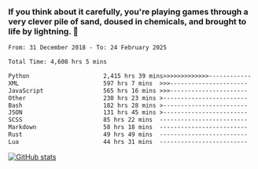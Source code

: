 ### If you think about it carefully, you're playing games through a very clever pile of sand, doused in chemicals, and brought to life by lightning.  👋


<!--START_SECTION:waka-->

```txt
From: 31 December 2018 - To: 24 February 2025

Total Time: 4,608 hrs 5 mins

Python                     2,415 hrs 39 mins>>>>>>>>>>>>>------------   52.43 %
XML                        597 hrs 7 mins  >>>----------------------   12.96 %
JavaScript                 565 hrs 16 mins >>>----------------------   12.27 %
Other                      230 hrs 23 mins >------------------------   05.00 %
Bash                       182 hrs 28 mins >------------------------   03.96 %
JSON                       131 hrs 45 mins >------------------------   02.86 %
SCSS                       85 hrs 22 mins  -------------------------   01.85 %
Markdown                   58 hrs 18 mins  -------------------------   01.27 %
Rust                       49 hrs 49 mins  -------------------------   01.08 %
Lua                        44 hrs 31 mins  -------------------------   00.97 %
```

<!--END_SECTION:waka-->

[![GitHub stats](https://github-readme-stats.vercel.app/api?username=XenophonLXH&show_icons=true&theme=dark)](https://github.com/anuraghazra/github-readme-stats)
